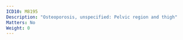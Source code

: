 ```yaml
---
ICD10: M8195
Description: "Osteoporosis, unspecified: Pelvic region and thigh"
Matters: No
Weight: 0
---
```

